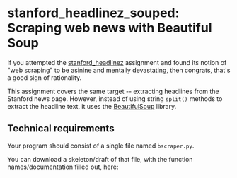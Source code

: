 # stanford_headlinez_souped: Scraping web news with Beautiful Soup

If you attempted the [stanford_headlinez](stanford_headlinez) assignment and found its notion of "web scraping" to be asinine and mentally devastating, then congrats, that's a good sign of rationality.

This assignment covers the same target -- extracting headlines from the Stanford news page. However, instead of using string `split()` methods to extract the headline text, it uses the [BeautifulSoup](https://www.crummy.com/software/BeautifulSoup/bs4/doc/) library.


## Technical requirements

Your program should consist of a single file named `bscraper.py`. 

You can download a skeleton/draft of that file, with the function names/documentation filled out, here:



